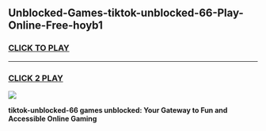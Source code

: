 
## Unblocked-Games-tiktok-unblocked-66-Play-Online-Free-hoyb1
<h3>
<a href="https://premium76.site?title=tiktok-unblocked-66&ref=26A">CLICK TO PLAY</a></h3>
<hr>

<h3>
<a href="https://premium76.site?title=tiktok-unblocked-66&ref=26A">CLICK 2 PLAY</a>
  
</h3>

<a href="https://premium76.site?title=tiktok-unblocked-66&ref=26A"><img src="https://clearcache.store/games.png"></a>


**tiktok-unblocked-66 games unblocked: Your Gateway to Fun and Accessible Online Gaming**
